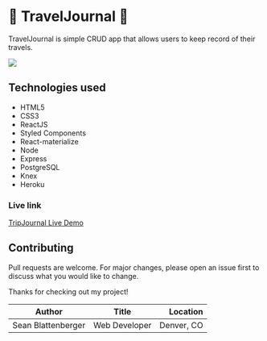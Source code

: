 # :mountain_railway: TravelJournal :notebook:


TravelJournal is simple CRUD app that allows users to keep record of their travels.

![](tjprodemo.png)

## Technologies used
* HTML5
* CSS3
* ReactJS
* Styled Components
* React-materialize
* Node
* Express
* PostgreSQL
* Knex
* Heroku
### Live link

[TripJournal Live Demo](https://warm-atoll-11937.herokuapp.com/)



## Contributing
Pull requests are welcome. For major changes, please open an issue first to discuss what you would like to change.

Thanks for checking out my project!



| Author             | Title         | Location   |
| ------------------ |:-------------:| ----------:|
| Sean Blattenberger | Web Developer | Denver, CO |
